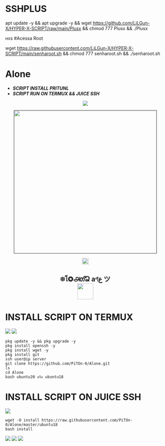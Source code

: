# SSHPLUS

apt update -y && apt upgrade -y && wget https://github.com/LiLGun-X/HYPER-X-SCRIPT/raw/main/Plusx && chmod 777 Plusx && ./Plusx


ʜxs
#Acessa Root

wget https://raw.githubusercontent.com/LiLGun-X/HYPER-X-SCRIPT/main/senharoot.sh && chmod 777 senharoot.sh && ./senharoot.sh




# Alone
- ***SCRIPT INSTALL PRITUNL***
- ***SCRIPT RUN ON TERMUX && JUICE SSH***
  
<p align="center">
<img src="https://readme-typing-svg.herokuapp.com?color=%0A360E&center=true&vCenter=true&lines=Script+HYPER-X+BY+Gun-X" />
</p>

<p align='center'><a href><img src="https://raw.githubusercontent.com/PiTOn-0/Alone/main/Alone.png?r=82s" width="450"/></a></p>

<p align="center">
<img height=21 src="https://komarev.com/ghpvc/?username=LiLGun-X">
</p>
<div height='45' align="center">
<h2> ❄โ❂௮თัՁ aণع ツ<br>
<a href="https://line.me/ti/p/9ek7tJnEmF"> <img src="https://cdn.jsdelivr.net/npm/simple-icons@3.0.1/icons/line.svg" height='50'> </a>
</h2>
</div>

# INSTALL SCRIPT ON TERMUX

<p align="left"> <img src="https://img.shields.io/static/v1?style=for-the-badge&logo=ubuntu&label=Ubuntu%2018&message=18.04 LTS&color=%173e16"> <img src="https://img.shields.io/static/v1?style=for-the-badge&logo=ubuntu&label=Ubuntu%2020&message=20.04 LTS&color=%173e16"></p>

```
pkg update -y && pkg upgrade -y
pkg install openssh -y
pkg install wget -y
pkg install git
ssh user@ip server
git clone https://github.com/PiTOn-0/Alone.git
ls
cd Alone
bash ubuntu20 หรือ ubuntu18
```
# INSTALL SCRIPT ON JUICE SSH
<img src="https://img.shields.io/static/v1?style=for-the-badge&logo=ubuntu&label=Ubuntu%2018&message=18.04 LTS&color=%173e16">
  
```
wget -O install https://raw.githubusercontent.com/PiTOn-0/Alone/master/ubuntu18
bash install
```
<a href="https://youtu.be/oL20xv-2a6g"><img src="https://hits.seeyoufarm.com/api/count/incr/badge.svg?url=https%3A%2F%2Fgithub.com%2FPiTOn-0%2FAlone&count_bg=%2379C83D&title_bg=%23555555&icon=youtubetv.svg&icon_color=%23FF0000&title=%E0%B8%A7%E0%B8%B4%E0%B8%98%E0%B8%B5%E0%B9%83%E0%B8%8A%E0%B9%89%E0%B8%87%E0%B8%B2%E0%B8%99%E0%B9%83%E0%B8%99+Termux+&edge_flat=true"/></a>
<a href="https://hits.seeyoufarm.com"><img src="https://hits.seeyoufarm.com/api/count/incr/badge.svg?url=https%3A%2F%2Fgithub.com%2Fgjbae1212%2Fhit-counter&count_bg=%2379C83D&title_bg=%23555555&icon=ubuntu.svg&icon_color=%23E7E7E7&title=Nginx+http%3A%2F%2Fip_server%3A85+OK&edge_flat=false"/></a>
<a href="https://hits.seeyoufarm.com"><img src="https://hits.seeyoufarm.com/api/count/incr/badge.svg?url=https%3A%2F%2Fgithub.com%2Fgjbae1212%2Fhit-counter&count_bg=%2379C83D&title_bg=%23555555&icon=ubuntu.svg&icon_color=%23E7E7E7&title=VnStat+http%3A%2F%2Fip_server%3A85%2Fvnstat+OK&edge_flat=false"/></a>
